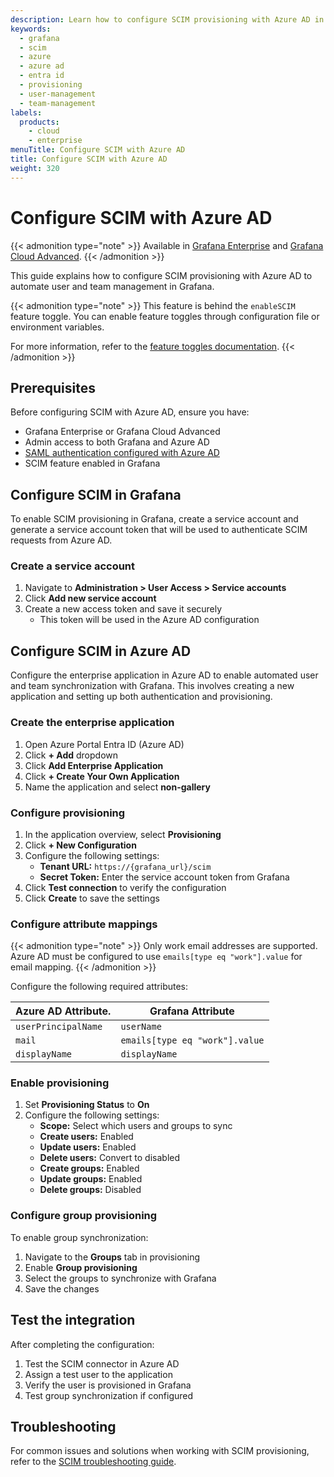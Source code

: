 ```yaml
---
description: Learn how to configure SCIM provisioning with Azure AD in Grafana Enterprise. This guide provides step-by-step instructions for setting up automated user and team management, including enterprise application configuration, service account creation, attribute mapping, and provisioning settings to ensure seamless integration between Azure AD and Grafana.
keywords:
  - grafana
  - scim
  - azure
  - azure ad
  - entra id
  - provisioning
  - user-management
  - team-management
labels:
  products:
    - cloud
    - enterprise
menuTitle: Configure SCIM with Azure AD
title: Configure SCIM with Azure AD
weight: 320
---
```


# Configure SCIM with Azure AD

{{< admonition type="note" >}}
Available in [Grafana Enterprise](../../../introduction/grafana-enterprise/) and [Grafana Cloud Advanced](/docs/grafana-cloud/).
{{< /admonition >}}

This guide explains how to configure SCIM provisioning with Azure AD to automate user and team management in Grafana.

{{< admonition type="note" >}}
This feature is behind the `enableSCIM` feature toggle.
You can enable feature toggles through configuration file or environment variables.

For more information, refer to the [feature toggles documentation](/docs/grafana/<GRAFANA_VERSION>/setup-grafana/configure-grafana/#feature_toggles).
{{< /admonition >}}

## Prerequisites

Before configuring SCIM with Azure AD, ensure you have:

- Grafana Enterprise or Grafana Cloud Advanced
- Admin access to both Grafana and Azure AD
- [SAML authentication configured with Azure AD](../../configure-authentication/saml/#set-up-saml-with-azure-ad)
- SCIM feature enabled in Grafana

## Configure SCIM in Grafana

To enable SCIM provisioning in Grafana, create a service account and generate a service account token that will be used to authenticate SCIM requests from Azure AD.

### Create a service account

1. Navigate to **Administration > User Access > Service accounts**
2. Click **Add new service account**
3. Create a new access token and save it securely
   - This token will be used in the Azure AD configuration

## Configure SCIM in Azure AD

Configure the enterprise application in Azure AD to enable automated user and team synchronization with Grafana. This involves creating a new application and setting up both authentication and provisioning.

### Create the enterprise application

1. Open Azure Portal Entra ID (Azure AD)
2. Click **+ Add** dropdown
3. Click **Add Enterprise Application**
4. Click **+ Create Your Own Application**
5. Name the application and select **non-gallery**

### Configure provisioning

1. In the application overview, select **Provisioning**
2. Click **+ New Configuration**
3. Configure the following settings:
   - **Tenant URL:** `https://{grafana_url}/scim`
   - **Secret Token:** Enter the service account token from Grafana
4. Click **Test connection** to verify the configuration
5. Click **Create** to save the settings

### Configure attribute mappings

{{< admonition type="note" >}}
Only work email addresses are supported. Azure AD must be configured to use `emails[type eq "work"].value` for email mapping.
{{< /admonition >}}

Configure the following required attributes:

| Azure AD Attribute.  | Grafana Attribute              |
| -------------------- | ------------------------------ |
| `userPrincipalName`  | `userName`                     |
| `mail`               | `emails[type eq "work"].value` |
| `displayName`        | `displayName`                  |

### Enable provisioning

1. Set **Provisioning Status** to **On**
2. Configure the following settings:
   - **Scope:** Select which users and groups to sync
   - **Create users:** Enabled
   - **Update users:** Enabled
   - **Delete users:** Convert to disabled
   - **Create groups:** Enabled
   - **Update groups:** Enabled
   - **Delete groups:** Disabled

### Configure group provisioning

To enable group synchronization:

1. Navigate to the **Groups** tab in provisioning
2. Enable **Group provisioning**
3. Select the groups to synchronize with Grafana
4. Save the changes

## Test the integration

After completing the configuration:

1. Test the SCIM connector in Azure AD
2. Assign a test user to the application
3. Verify the user is provisioned in Grafana
4. Test group synchronization if configured

## Troubleshooting

For common issues and solutions when working with SCIM provisioning, refer to the [SCIM troubleshooting guide](../troubleshooting/).
